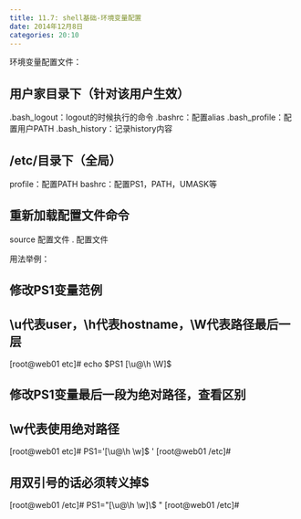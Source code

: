 ```yaml
---
title: 11.7: shell基础-环境变量配置
date: 2014年12月8日
categories: 20:10
---
```

 
环境变量配置文件：
## 用户家目录下（针对该用户生效）
.bash_logout：logout的时候执行的命令
.bashrc：配置alias
.bash_profile：配置用户PATH
.bash_history：记录history内容
 
## /etc/目录下（全局）
profile：配置PATH
bashrc：配置PS1，PATH，UMASK等
 
## 重新加载配置文件命令
source 配置文件
. 配置文件
 
用法举例：
## 修改PS1变量范例
 
## \u代表user，\h代表hostname，\W代表路径最后一层
[root@web01 etc]# echo $PS1
[\u@\h \W]\$
 
## 修改PS1变量最后一段为绝对路径，查看区别
## \w代表使用绝对路径
[root@web01 etc]# PS1='[\u@\h \w]\$ '
[root@web01 /etc]#
 
## 用双引号的话必须转义掉$
[root@web01 /etc]# PS1="[\u@\h \w]\\$ "
[root@web01 /etc]#
